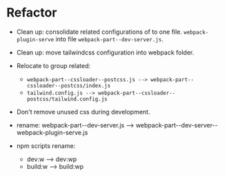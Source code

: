 # Refactor

- Clean up: consolidate related configurations of  to one file. `webpack-plugin-serve` into file `webpack-part--dev-server.js`.

- Clean up: move tailwindcss configuration into webpack folder.

- Relocate to group related:
  - `webpack-part--cssloader--postcss.js --> webpack-part--cssloader--postcss/index.js`
  - `tailwind.config.js --> webpack-part--cssloader--postcss/tailwind.config.js`

- Don't remove unused css during development.

- rename: webpack-part--dev-server.js --> webpack-part--dev-server--webpack-plugin-serve.js

- npm scripts rename:
  - dev:w --> dev:wp
  - build:w --> build:wp

